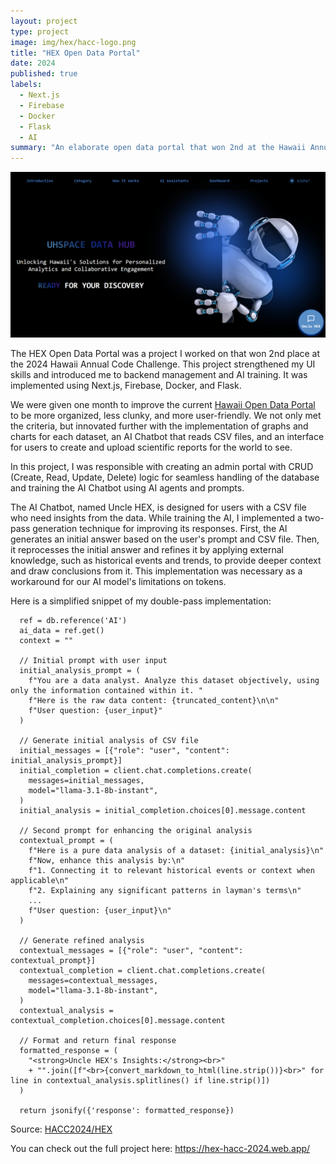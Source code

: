 ```yaml
---
layout: project
type: project
image: img/hex/hacc-logo.png
title: "HEX Open Data Portal"
date: 2024
published: true
labels:
  - Next.js
  - Firebase
  - Docker
  - Flask
  - AI
summary: "An elaborate open data portal that won 2nd at the Hawaii Annual Code Challenge"
---
```


<img class="img-fluid" src="../img/hex/hex-header.png">

The HEX Open Data Portal was a project I worked on that won 2nd place at the 2024 Hawaii Annual Code Challenge. This project strengthened my UI skills and introduced me to backend management and AI training. It was implemented using Next.js, Firebase, Docker, and Flask.

We were given one month to improve the current [Hawaii Open Data Portal](https://opendata.hawaii.gov/) to be more organized, less clunky, and more user-friendly. We not only met the criteria, but innovated further with the implementation of graphs and charts for each dataset, an AI Chatbot that reads CSV files, and an interface for users to create and upload scientific reports for the world to see.

In this project, I was responsible with creating an admin portal with CRUD (Create, Read, Update, Delete) logic for seamless handling of the database and training the AI Chatbot using AI agents and prompts. 

The AI Chatbot, named Uncle HEX, is designed for users with a CSV file who need insights from the data. While training the AI, I implemented a two-pass generation technique for improving its responses. First, the AI generates an initial answer based on the user's prompt and CSV file. Then, it reprocesses the initial answer and refines it by applying external knowledge, such as historical events and trends, to provide deeper context and draw conclusions from it. This implementation was necessary as a workaround for our AI model's limitations on tokens.

Here is a simplified snippet of my double-pass implementation:

```
  ref = db.reference('AI')
  ai_data = ref.get()
  context = ""

  // Initial prompt with user input
  initial_analysis_prompt = (
    f"You are a data analyst. Analyze this dataset objectively, using only the information contained within it. "
    f"Here is the raw data content: {truncated_content}\n\n"
    f"User question: {user_input}"
  )

  // Generate initial analysis of CSV file
  initial_messages = [{"role": "user", "content": initial_analysis_prompt}]
  initial_completion = client.chat.completions.create(
    messages=initial_messages,
    model="llama-3.1-8b-instant",
  )
  initial_analysis = initial_completion.choices[0].message.content

  // Second prompt for enhancing the original analysis
  contextual_prompt = (
    f"Here is a pure data analysis of a dataset: {initial_analysis}\n"
    f"Now, enhance this analysis by:\n"
    f"1. Connecting it to relevant historical events or context when applicable\n"
    f"2. Explaining any significant patterns in layman's terms\n"
    ...
    f"User question: {user_input}\n"
  )

  // Generate refined analysis
  contextual_messages = [{"role": "user", "content": contextual_prompt}]
  contextual_completion = client.chat.completions.create(
    messages=contextual_messages,
    model="llama-3.1-8b-instant",
  )
  contextual_analysis = contextual_completion.choices[0].message.content

  // Format and return final response
  formatted_response = (
    "<strong>Uncle HEX's Insights:</strong><br>"
    + "".join([f"<br>{convert_markdown_to_html(line.strip())}<br>" for line in contextual_analysis.splitlines() if line.strip()])
  )

  return jsonify({'response': formatted_response})
```
 
Source: <a href="https://github.com/HACC2024/HEX">HACC2024/HEX</a>

You can check out the full project here: https://hex-hacc-2024.web.app/
